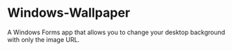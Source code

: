 # Windows-Wallpaper
A Windows Forms app that allows you to change your desktop background with only the image URL.
